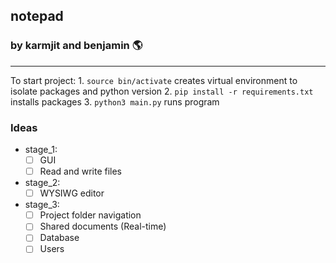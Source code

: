 ## notepad
### by karmjit and benjamin 🌎
---

To start project: 
    1. `source bin/activate` creates virtual environment to isolate packages and python version
    2. `pip install -r requirements.txt` installs packages 
    3. `python3 main.py` runs program

### Ideas
- stage_1: 
    - [ ] GUI
    - [ ] Read and write files

- stage_2: 
    - [ ] WYSIWG editor

- stage_3:
    - [ ] Project folder navigation
    - [ ] Shared documents (Real-time)
    - [ ] Database
    - [ ] Users
